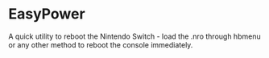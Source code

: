 # EasyPower
A quick utility to reboot the Nintendo Switch - load the .nro through hbmenu or any other method to reboot the console immediately.

